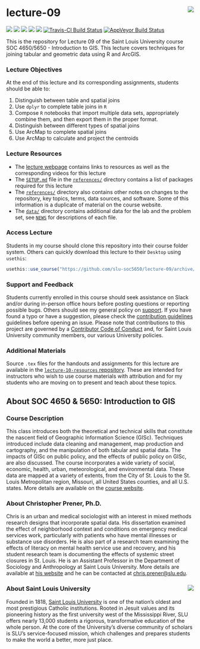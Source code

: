 lecture-09 <img src="https://slu-soc5650.github.io/images/logo.png" align="right" />
===========================================================
[![](https://img.shields.io/badge/semester-spring%202018-orange.svg)](https://github.com/slu-soc5650/lecture-09)
[![](https://img.shields.io/badge/release-draft-red.svg)](https://github.com/slu-soc5650/lecture-09)
[![](https://img.shields.io/github/release/slu-soc5650/lecture-09.svg?label=version)](https://github.com/slu-soc5650/lecture-09/releases)
[![](https://img.shields.io/github/last-commit/slu-soc5650/lecture-09.svg)](https://github.com/slu-soc5650/lecture-09/commits/master)
[![](https://img.shields.io/github/repo-size/slu-soc5650/lecture-09.svg)](https://github.com/slu-soc5650/lecture-09)
[![Travis-CI Build Status](https://travis-ci.org/slu-soc5650/lecture-09.svg?branch=master)](https://travis-ci.org/slu-soc5650/lecture-09)
[![AppVeyor Build Status](https://ci.appveyor.com/api/projects/status/github/slu-soc5650/lecture-09?branch=master&svg=true)](https://ci.appveyor.com/project/chris-prener/lecture-09)

This is the repository for Lecture 09 of the Saint Louis University course SOC 4650/5650 - Introduction to GIS. This lecture covers techniques for joining tabular and geometric data using R and ArcGIS.

### Lecture Objectives
At the end of this lecture and its corresponding assignments, students should be able to:

1. Distinguish between table and spatial joins
2. Use `dplyr` to complete table joins in `R`
3. Compose `R` notebooks that import multiple data sets, appropriately combine them, and then export them in the proper format.
4. Distinguish between different types of spatial joins
5. Use ArcMap to complete spatial joins
6. Use ArcMap to calculate and project the centroids

### Lecture Resources

* The [lecture webpage](https://slu-soc5650.github.io/lecture-09) contains links to resources as well as the corresponding videos for this lecture
* The [`SETUP.md`](/references/SETUP.md) file in the [`references/`](/references) directory contains a list of packages required for this lecture
* The [`references/`](/references) directory also contains other notes on changes to the repository, key topics, terms, data sources, and software. Some of this information is a duplicate of material on the course website.
* The [`data/`](/data) directory contains additional data for the lab and the problem set, see [`NEWS`](/references/DATA.md) for descriptions of each file.

### Access Lecture
Students in my course should clone this repository into their course folder system. Others can quickly download this lecture to their `Desktop` using `usethis`:

```r
usethis::use_course("https://github.com/slu-soc5650/lecture-09/archive/master.zip")
```

### Support and Feedback
Students currently enrolled in this course should seek assistance on Slack and/or during in-person office hours before posting questions or reporting possible bugs. Others should see my general policy on [support](.github/SUPPORT.md). If you have found a typo or have a suggestion, please check the [contribution guidelines](.github/CONTRIBUTING.md) guidelines before opening an issue. Please note that contributions to this project are governed by a [Contributor Code of Conduct](.github/CODE_OF_CONDUCT.md) and, for Saint Louis University community members, our various University policies.

### Additional Materials
Source `.tex` files for the handouts and assignments for this lecture are available in the [`lecture-10-resources` repository](https://github.com/slu-soc5650/lecture-10-resources). These are intended for instructors who wish to use course materials with attribution and for my students who are moving on to present and teach about these topics.

## About SOC 4650 & 5650: Introduction to GIS
### Course Description
This class introduces both the theoretical and technical skills that constitute the nascent field of Geographic Information Science (GISc). Techniques introduced include data cleaning and management, map production and cartography, and the manipulation of both tabular and spatial data. The impacts of GISc on public policy, and the effects of public policy on GISc, are also discussed. The course incorporates a wide variety of social, economic, health, urban, meteorological, and environmental data. These data are mapped at a variety of extents, from the City of St. Louis to the St. Louis Metropolitan region, Missouri, all United States counties, and all U.S. states. More details are available on the [course website](https://slu-soc5650.github.io).

### About Christopher Prener, Ph.D.
Chris is an urban and medical sociologist with an interest in mixed methods research designs that incorporate spatial data. His dissertation examined the effect of neighborhood context and conditions on emergency medical services work, particularly with patients who have mental illnesses or substance use disorders. He is also part of a research team examining the effects of literacy on mental health service use and recovery, and his student research team is documenting the effects of systemic street closures in St. Louis. He is an Assistant Professor in the Department of Sociology and Anthropology at Saint Louis University. More details are available at [his website](https://chris-prener.github.io) and he can be contacted at [chris.prener@slu.edu](mailto:chris.prener@slu.edu).

### About Saint Louis University <img src="https://slu-soc5650.github.io/images/sluLogo.png" align="right" />
Founded in 1818, [Saint Louis University](http://wwww.slu.edu) is one of the nation’s oldest and most prestigious Catholic institutions. Rooted in Jesuit values and its pioneering history as the first university west of the Mississippi River, SLU offers nearly 13,000 students a rigorous, transformative education of the whole person. At the core of the University’s diverse community of scholars is SLU’s service-focused mission, which challenges and prepares students to make the world a better, more just place.
